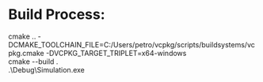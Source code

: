<h1>Build Process:</h1>
cmake .. -DCMAKE_TOOLCHAIN_FILE=C:/Users/petro/vcpkg/scripts/buildsystems/vcpkg.cmake -DVCPKG_TARGET_TRIPLET=x64-windows<br>
cmake --build .<br>
.\Debug\Simulation.exe